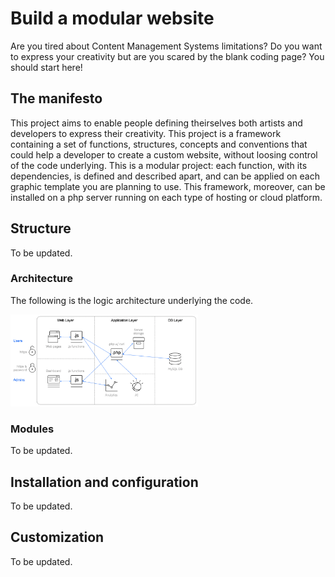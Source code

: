 # Build a modular website

Are you tired about Content Management Systems limitations? Do you want to express your creativity but are you scared by the blank coding page?
You should start here!


## The manifesto

This project aims to enable people defining theirselves both artists and developers to express their creativity.
This project is a framework containing a set of functions, structures, concepts and conventions that could help a developer to create a custom website, without loosing control of the code underlying.
This is a modular project: each function, with its dependencies, is defined and described apart, and can be applied on each graphic template you are planning to use. 
This framework, moreover, can be installed on a php server running on each type of hosting or cloud platform.


## Structure

To be updated.

### Architecture
The following is the logic architecture underlying the code.

<img src="/img/architecture.png" width="300px">

### Modules
To be updated.


## Installation and configuration

To be updated.


## Customization

To be updated.
